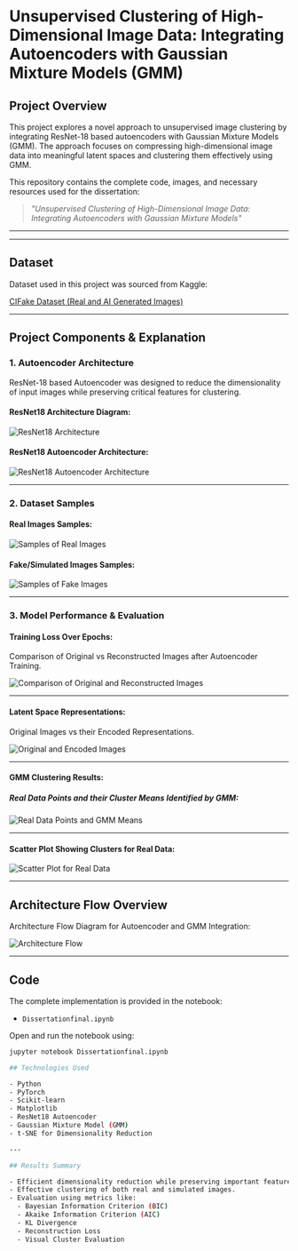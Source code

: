 # Unsupervised Clustering of High-Dimensional Image Data: Integrating Autoencoders with Gaussian Mixture Models (GMM)

## Project Overview
This project explores a novel approach to unsupervised image clustering by integrating ResNet-18 based autoencoders with Gaussian Mixture Models (GMM). The approach focuses on compressing high-dimensional image data into meaningful latent spaces and clustering them effectively using GMM.

This repository contains the complete code, images, and necessary resources used for the dissertation:

> *"Unsupervised Clustering of High-Dimensional Image Data: Integrating Autoencoders with Gaussian Mixture Models"*

---

---

## Dataset
Dataset used in this project was sourced from Kaggle:

[CIFake Dataset (Real and AI Generated Images)](https://www.kaggle.com/datasets/birdy654/cifake-real-and-ai-generated-synthetic-images)

---

## Project Components & Explanation

### 1. Autoencoder Architecture

ResNet-18 based Autoencoder was designed to reduce the dimensionality of input images while preserving critical features for clustering.

#### ResNet18 Architecture Diagram:
![ResNet18 Architecture](images/Resnet18%20Architecture.png)

#### ResNet18 Autoencoder Architecture:
![ResNet18 Autoencoder Architecture](images/Resnet18%20autoencoder%20architecture.png)

---

### 2. Dataset Samples

#### Real Images Samples:
![Samples of Real Images](images/Samples%20of%20Real%20images.png)

#### Fake/Simulated Images Samples:
![Samples of Fake Images](images/Samples%20of%20fake%20images.png)

---

### 3. Model Performance & Evaluation

#### Training Loss Over Epochs:
Comparison of Original vs Reconstructed Images after Autoencoder Training.

![Comparison of Original and Reconstructed Images](images/Comparison%20of%20original%20and%20reconstructed%20images.png)

---

#### Latent Space Representations:
Original Images vs their Encoded Representations.

![Original and Encoded Images](images/Original%20and%20Encoded%20images.png)

---

#### GMM Clustering Results:

##### Real Data Points and their Cluster Means Identified by GMM:
![Real Data Points and GMM Means](images/Real%20Data%20points%20and%20gmm%20means.png)

---

#### Scatter Plot Showing Clusters for Real Data:
![Scatter Plot for Real Data](images/Scatter%20plot%20for%20real%20data.png)

---

## Architecture Flow Overview

Architecture Flow Diagram for Autoencoder and GMM Integration:

![Architecture Flow](images/architecture.png)

---

## Code

The complete implementation is provided in the notebook:

- `Dissertationfinal.ipynb`

Open and run the notebook using:

```bash
jupyter notebook Dissertationfinal.ipynb

## Technologies Used

- Python
- PyTorch
- Scikit-learn
- Matplotlib
- ResNet18 Autoencoder
- Gaussian Mixture Model (GMM)
- t-SNE for Dimensionality Reduction

---

## Results Summary

- Efficient dimensionality reduction while preserving important features.
- Effective clustering of both real and simulated images.
- Evaluation using metrics like:
  - Bayesian Information Criterion (BIC)
  - Akaike Information Criterion (AIC)
  - KL Divergence
  - Reconstruction Loss
  - Visual Cluster Evaluation


